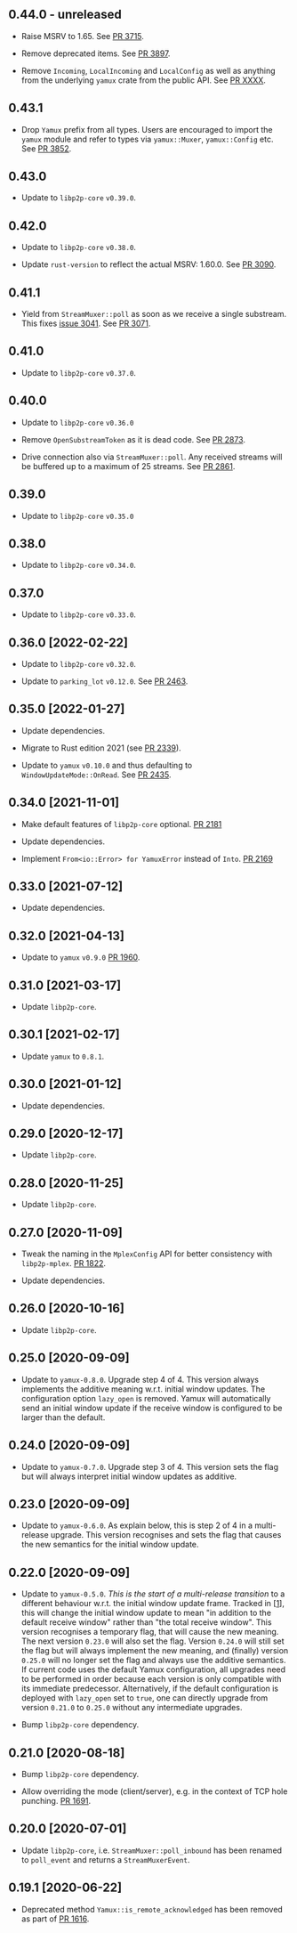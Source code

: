 ## 0.44.0 - unreleased

- Raise MSRV to 1.65.
  See [PR 3715].

- Remove deprecated items.
  See [PR 3897].

- Remove `Incoming`, `LocalIncoming` and `LocalConfig` as well as anything from the underlying `yamux` crate from the public API.
  See [PR XXXX].

[PR 3715]: https://github.com/libp2p/rust-libp2p/pull/3715
[PR 3897]: https://github.com/libp2p/rust-libp2p/pull/3897
[PR XXXX]: https://github.com/libp2p/rust-libp2p/pull/XXXX

## 0.43.1

- Drop `Yamux` prefix from all types.
  Users are encouraged to import the `yamux` module and refer to types via `yamux::Muxer`, `yamux::Config` etc.
  See [PR 3852].

[PR 3852]: https://github.com/libp2p/rust-libp2p/pull/3852

## 0.43.0

- Update to `libp2p-core` `v0.39.0`.

## 0.42.0

- Update to `libp2p-core` `v0.38.0`.

- Update `rust-version` to reflect the actual MSRV: 1.60.0. See [PR 3090].

[PR 3090]: https://github.com/libp2p/rust-libp2p/pull/3090

## 0.41.1

- Yield from `StreamMuxer::poll` as soon as we receive a single substream.
  This fixes [issue 3041].
  See [PR 3071].

[PR 3071]: https://github.com/libp2p/rust-libp2p/pull/3071/
[issue 3041]: https://github.com/libp2p/rust-libp2p/issues/3041/

## 0.41.0

- Update to `libp2p-core` `v0.37.0`.

## 0.40.0

- Update to `libp2p-core` `v0.36.0`

- Remove `OpenSubstreamToken` as it is dead code. See [PR 2873].

- Drive connection also via `StreamMuxer::poll`. Any received streams will be buffered up to a maximum of 25 streams.
  See [PR 2861].

[PR 2873]: https://github.com/libp2p/rust-libp2p/pull/2873/
[PR 2861]: https://github.com/libp2p/rust-libp2p/pull/2861/

## 0.39.0

- Update to `libp2p-core` `v0.35.0`

## 0.38.0

- Update to `libp2p-core` `v0.34.0`.

## 0.37.0

- Update to `libp2p-core` `v0.33.0`.

## 0.36.0 [2022-02-22]

- Update to `libp2p-core` `v0.32.0`.

- Update to `parking_lot` `v0.12.0`. See [PR 2463].

[PR 2463]: https://github.com/libp2p/rust-libp2p/pull/2463/

## 0.35.0 [2022-01-27]

- Update dependencies.

- Migrate to Rust edition 2021 (see [PR 2339]).

- Update to `yamux` `v0.10.0` and thus defaulting to `WindowUpdateMode::OnRead`.
  See [PR 2435].

[PR 2339]: https://github.com/libp2p/rust-libp2p/pull/2339
[PR 2435]: https://github.com/libp2p/rust-libp2p/pull/2435

## 0.34.0 [2021-11-01]

- Make default features of `libp2p-core` optional.
  [PR 2181](https://github.com/libp2p/rust-libp2p/pull/2181)

- Update dependencies.

- Implement `From<io::Error> for YamuxError` instead of `Into`.
  [PR 2169](https://github.com/libp2p/rust-libp2p/pull/2169)

## 0.33.0 [2021-07-12]

- Update dependencies.

## 0.32.0 [2021-04-13]

- Update to `yamux` `v0.9.0` [PR
  1960](https://github.com/libp2p/rust-libp2p/pull/1960).

## 0.31.0 [2021-03-17]

- Update `libp2p-core`.

## 0.30.1 [2021-02-17]

- Update `yamux` to `0.8.1`.

## 0.30.0 [2021-01-12]

- Update dependencies.

## 0.29.0 [2020-12-17]

- Update `libp2p-core`.

## 0.28.0 [2020-11-25]

- Update `libp2p-core`.

## 0.27.0 [2020-11-09]

- Tweak the naming in the `MplexConfig` API for better
  consistency with `libp2p-mplex`.
  [PR 1822](https://github.com/libp2p/rust-libp2p/pull/1822).

- Update dependencies.

## 0.26.0 [2020-10-16]

- Update `libp2p-core`.

## 0.25.0 [2020-09-09]

- Update to `yamux-0.8.0`. Upgrade step 4 of 4. This version always implements
  the additive meaning w.r.t. initial window updates. The configuration option
  `lazy_open` is removed. Yamux will automatically send an initial window update
  if the receive window is configured to be larger than the default.

## 0.24.0 [2020-09-09]

- Update to `yamux-0.7.0`. Upgrade step 3 of 4. This version sets the flag but will
  always interpret initial window updates as additive.

## 0.23.0 [2020-09-09]

- Update to `yamux-0.6.0`. As explain below, this is step 2 of 4 in a multi-release
  upgrade. This version recognises and sets the flag that causes the new semantics
  for the initial window update.

## 0.22.0 [2020-09-09]

- Update to `yamux-0.5.0`. *This is the start of a multi-release transition* to a
  different behaviour w.r.t. the initial window update frame. Tracked in [[1]],
  this will change the initial window update to mean "in addition to the default
  receive window" rather than "the total receive window". This version recognises
  a temporary flag, that will cause the new meaning. The next version `0.23.0`
  will also set the flag. Version `0.24.0` will still set the flag but will always
  implement the new meaning, and (finally) version `0.25.0` will no longer set the
  flag and always use the additive semantics. If current code uses the default
  Yamux configuration, all upgrades need to be performed in order because each
  version is only compatible with its immediate predecessor. Alternatively, if the
  default configuration is deployed with `lazy_open` set to `true`, one can
  directly upgrade from version `0.21.0` to `0.25.0` without any intermediate
  upgrades.

- Bump `libp2p-core` dependency.

[1]: https://github.com/paritytech/yamux/issues/92

## 0.21.0 [2020-08-18]

- Bump `libp2p-core` dependency.

- Allow overriding the mode (client/server), e.g. in the context
of TCP hole punching. [PR 1691](https://github.com/libp2p/rust-libp2p/pull/1691).

## 0.20.0 [2020-07-01]

- Update `libp2p-core`, i.e. `StreamMuxer::poll_inbound` has been renamed
  to `poll_event` and returns a `StreamMuxerEvent`.

## 0.19.1 [2020-06-22]

- Deprecated method `Yamux::is_remote_acknowledged` has been removed
  as part of [PR 1616](https://github.com/libp2p/rust-libp2p/pull/1616).
